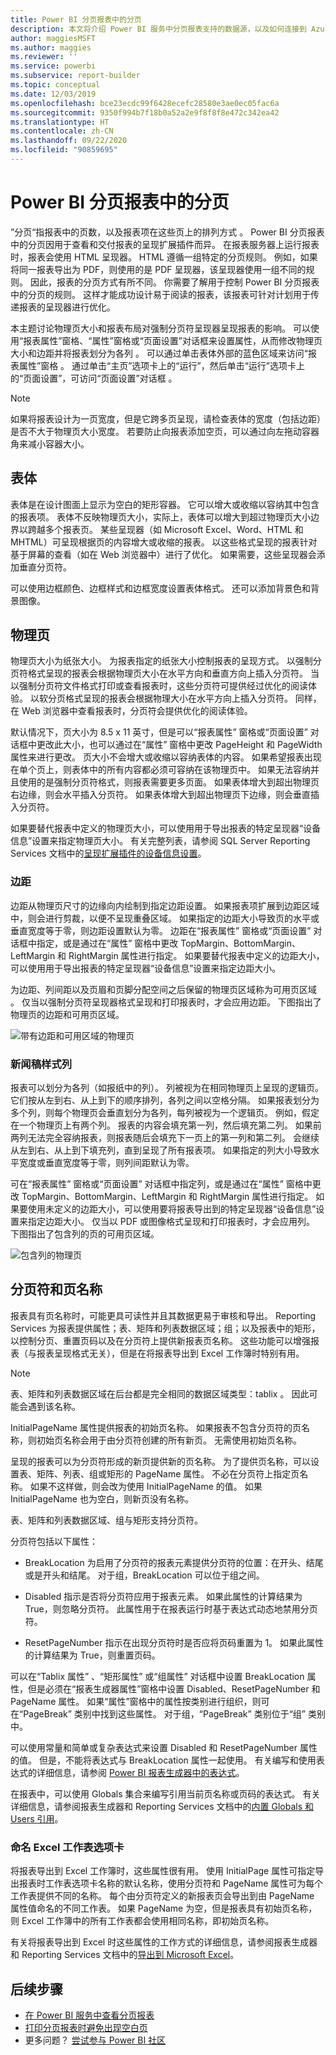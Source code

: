 ```yaml
---
title: Power BI 分页报表中的分页
description: 本文将介绍 Power BI 服务中分页报表支持的数据源，以及如何连接到 Azure SQL 数据库数据源。
author: maggiesMSFT
ms.author: maggies
ms.reviewer: ''
ms.service: powerbi
ms.subservice: report-builder
ms.topic: conceptual
ms.date: 12/03/2019
ms.openlocfilehash: bce23ecdc99f6428ecefc28580e3ae0ec05fac6a
ms.sourcegitcommit: 9350f994b7f18b0a52a2e9f8f8f8e472c342ea42
ms.translationtype: HT
ms.contentlocale: zh-CN
ms.lasthandoff: 09/22/2020
ms.locfileid: "90859695"
---
```

# <a name="pagination-in-power-bi-paginated-reports"></a>Power BI 分页报表中的分页

 ”分页“指报表中的页数，以及报表项在这些页上的排列方式  。 Power BI 分页报表中的分页因用于查看和交付报表的呈现扩展插件而异。 在报表服务器上运行报表时，报表会使用 HTML 呈现器。 HTML 遵循一组特定的分页规则。 例如，如果将同一报表导出为 PDF，则使用的是 PDF 呈现器，该呈现器使用一组不同的规则。 因此，报表的分页方式有所不同。 你需要了解用于控制 Power BI 分页报表中的分页的规则。 这样才能成功设计易于阅读的报表，该报表可针对计划用于传递报表的呈现器进行优化。  
  
 本主题讨论物理页大小和报表布局对强制分页符呈现器呈现报表的影响。 可以使用“报表属性”窗格、“属性”窗格或“页面设置”对话框来设置属性，从而修改物理页大小和边距并将报表划分为各列    。 可以通过单击表体外部的蓝色区域来访问“报表属性”窗格  。 通过单击“主页”选项卡上的“运行”，然后单击“运行”选项卡上的“页面设置”，可访问“页面设置”对话框    。  
  
> [!NOTE]  
>  如果将报表设计为一页宽度，但是它跨多页呈现，请检查表体的宽度（包括边距）是否不大于物理页大小宽度。 若要防止向报表添加空页，可以通过向左拖动容器角来减小容器大小。  

## <a name="the-report-body"></a>表体  
 表体是在设计图面上显示为空白的矩形容器。 它可以增大或收缩以容纳其中包含的报表项。 表体不反映物理页大小，实际上，表体可以增大到超过物理页大小边界以跨越多个报表页。 某些呈现器（如 Microsoft Excel、Word、HTML 和 MHTML）可呈现根据页的内容增大或收缩的报表。 以这些格式呈现的报表针对基于屏幕的查看（如在 Web 浏览器中）进行了优化。 如果需要，这些呈现器会添加垂直分页符。  
  
 可以使用边框颜色、边框样式和边框宽度设置表体格式。 还可以添加背景色和背景图像。  
  
## <a name="the-physical-page"></a>物理页  
 物理页大小为纸张大小。 为报表指定的纸张大小控制报表的呈现方式。 以强制分页符格式呈现的报表会根据物理页大小在水平方向和垂直方向上插入分页符。 当以强制分页符文件格式打印或查看报表时，这些分页符可提供经过优化的阅读体验。 以软分页格式呈现的报表会根据物理大小在水平方向上插入分页符。 同样，在 Web 浏览器中查看报表时，分页符会提供优化的阅读体验。  
  
 默认情况下，页大小为 8.5 x 11 英寸，但是可以“报表属性”  窗格或“页面设置”  对话框中更改此大小，也可以通过在“属性”  窗格中更改 PageHeight 和 PageWidth 属性来进行更改。 页大小不会增大或收缩以容纳表体的内容。 如果希望报表出现在单个页上，则表体中的所有内容都必须可容纳在该物理页中。 如果无法容纳并且使用的是强制分页符格式，则报表需要更多页面。 如果表体增大到超出物理页右边缘，则会水平插入分页符。 如果表体增大到超出物理页下边缘，则会垂直插入分页符。  
  
 如果要替代报表中定义的物理页大小，可以使用用于导出报表的特定呈现器“设备信息”设置来指定物理页大小。 有关完整列表，请参阅 SQL Server Reporting Services 文档中的[呈现扩展插件的设备信息设置](/sql/reporting-services/device-information-settings-for-rendering-extensions-reporting-services)。  
  
### <a name="margins"></a>边距

 边距从物理页尺寸的边缘向内绘制到指定边距设置。 如果报表项扩展到边距区域中，则会进行剪裁，以便不呈现重叠区域。 如果指定的边距大小导致页的水平或垂直宽度等于零，则边距设置默认为零。 边距在“报表属性”  窗格或“页面设置”  对话框中指定，或是通过在“属性”  窗格中更改 TopMargin、BottomMargin、LeftMargin 和 RightMargin 属性进行指定。 如果要替代报表中定义的边距大小，可以使用用于导出报表的特定呈现器“设备信息”设置来指定边距大小。  
  
 为边距、列间距以及页眉和页脚分配空间之后保留的物理页区域称为可用页区域  。 仅当以强制分页符呈现器格式呈现和打印报表时，才会应用边距。 下图指出了物理页的边距和可用页区域。  
  
![带有边距和可用区域的物理页](media/paginated-reports-pagination/power-bi-paginated-rs-page-margins.png) 
  
### <a name="newsletter-style-columns"></a>新闻稿样式列  

 报表可以划分为各列（如报纸中的列）。 列被视为在相同物理页上呈现的逻辑页。 它们按从左到右、从上到下的顺序排列，各列之间以空格分隔。 如果报表划分为多个列，则每个物理页会垂直划分为各列，每列被视为一个逻辑页。 例如，假定在一个物理页上有两个列。 报表的内容会填充第一列，然后填充第二列。 如果前两列无法完全容纳报表，则报表随后会填充下一页上的第一列和第二列。 会继续从左到右、从上到下填充列，直到呈现了所有报表项。 如果指定的列大小导致水平宽度或垂直宽度等于零，则列间距默认为零。  
  
 可在“报表属性”  窗格或“页面设置”  对话框中指定列，或是通过在“属性”  窗格中更改 TopMargin、BottomMargin、LeftMargin 和 RightMargin 属性进行指定。 如果要使用未定义的边距大小，可以使用要将报表导出到的特定呈现器“设备信息”设置来指定边距大小。 仅当以 PDF 或图像格式呈现和打印报表时，才会应用列。 下图指出了包含列的页的可用页区域。  
  
![包含列的物理页](media/paginated-reports-pagination/power-bi-paginated-rs-page-columns.png)
  
## <a name="page-breaks-and-page-names"></a>分页符和页名称

 报表具有页名称时，可能更具可读性并且其数据更易于审核和导出。 Reporting Services 为报表提供属性；表、矩阵和列表数据区域；组；以及报表中的矩形，以控制分页、重置页码以及在分页符上提供新报表页名称。 这些功能可以增强报表（与报表呈现格式无关），但是在将报表导出到 Excel 工作簿时特别有用。

> [!NOTE]
> 表、矩阵和列表数据区域在后台都是完全相同的数据区域类型：tablix  。 因此可能会遇到该名称。 

 InitialPageName 属性提供报表的初始页名称。 如果报表不包含分页符的页名称，则初始页名称会用于由分页符创建的所有新页。 无需使用初始页名称。  
  
 呈现的报表可以为分页符形成的新页提供新的页名称。 为了提供页名称，可以设置表、矩阵、列表、组或矩形的 PageName 属性。 不必在分页符上指定页名称。 如果不这样做，则会改为使用 InitialPageName 的值。 如果 InitialPageName 也为空白，则新页没有名称。  
  
 表、矩阵和列表数据区域、组与矩形支持分页符。  
  
 分页符包括以下属性：  
  
- BreakLocation  为启用了分页符的报表元素提供分页符的位置：在开头、结尾或是开头和结尾。 对于组，BreakLocation 可以位于组之间。  
  
- Disabled  指示是否将分页符应用于报表元素。 如果此属性的计算结果为 True，则忽略分页符。 此属性用于在报表运行时基于表达式动态地禁用分页符。  
  
- ResetPageNumber  指示在出现分页符时是否应将页码重置为 1。 如果此属性的计算结果为 True，则重置页码。  
  
 可以在“Tablix 属性”  、“矩形属性”  或“组属性”  对话框中设置 BreakLocation 属性，但是必须在“报表生成器属性”窗格中设置 Disabled、ResetPageNumber 和 PageName 属性。 如果“属性”窗格中的属性按类别进行组织，则可在“PageBreak”  类别中找到这些属性。 对于组，“PageBreak”  类别位于“组”  类别中。  
  
 可以使用常量和简单或复杂表达式来设置 Disabled 和 ResetPageNumber 属性的值。 但是，不能将表达式与 BreakLocation 属性一起使用。 有关编写和使用表达式的详细信息，请参阅 [Power BI 报表生成器中的表达式](report-builder-expressions.md)。  
  
 在报表中，可以使用 Globals  集合来编写引用当前页名称或页码的表达式。 有关详细信息，请参阅报表生成器和 Reporting Services 文档中的[内置 Globals 和 Users 引用](/sql/reporting-services/report-design/built-in-collections-built-in-globals-and-users-references-report-builder)。
  
### <a name="naming-excel-worksheet-tabs"></a>命名 Excel 工作表选项卡

 将报表导出到 Excel 工作簿时，这些属性很有用。 使用 InitialPage 属性可指定导出报表时工作表选项卡名称的默认名称，使用分页符和 PageName 属性可为每个工作表提供不同的名称。 每个由分页符定义的新报表页会导出到由 PageName 属性值命名的不同工作表。 如果 PageName 为空，但是报表具有初始页名称，则 Excel 工作簿中的所有工作表都会使用相同名称，即初始页名称。  
  
 有关将报表导出到 Excel 时这些属性的工作方式的详细信息，请参阅报表生成器和 Reporting Services 文档中的[导出到 Microsoft Excel](/sql/reporting-services/report-builder/exporting-to-microsoft-excel-report-builder-and-ssrs)。  
  
## <a name="next-steps"></a>后续步骤

- [在 Power BI 服务中查看分页报表](../consumer/paginated-reports-view-power-bi-service.md)
- [打印分页报表时避免出现空白页](../guidance/report-paginated-blank-page.md)
- 更多问题？ [尝试参与 Power BI 社区](https://community.powerbi.com/)
